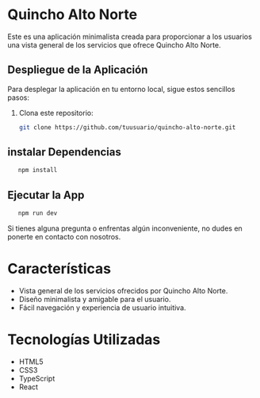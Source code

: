# Quincho Alto Norte

Este es una aplicación minimalista creada para proporcionar a los usuarios una vista general de los servicios que ofrece Quincho Alto Norte.

## Despliegue de la Aplicación

Para desplegar la aplicación en tu entorno local, sigue estos sencillos pasos:

1. Clona este repositorio:
   ```sh
   git clone https://github.com/tuusuario/quincho-alto-norte.git
   ```

## instalar Dependencias
```sh
   npm install
```

## Ejecutar la App
```js
   npm run dev
```

Si tienes alguna pregunta o enfrentas algún inconveniente, no dudes en ponerte en contacto con nosotros.

# Características
- Vista general de los servicios ofrecidos por Quincho Alto Norte.
- Diseño minimalista y amigable para el usuario.
- Fácil navegación y experiencia de usuario intuitiva.

# Tecnologías Utilizadas
- HTML5
- CSS3
- TypeScript
- React
